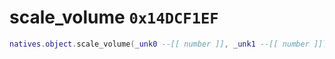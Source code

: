 # scale_volume `0x14DCF1EF`

```lua
natives.object.scale_volume(_unk0 --[[ number ]], _unk1 --[[ number ]])
```